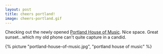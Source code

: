 ```yaml
---
layout: post
title: cheers portland!
image: cheers-portland.gif
---
```


Checking out the newly opened
<a href="http://www.portlandhouseofmusic.com/" title="Portland House of Music">Portland
House of Music</a>. Nice space. Great sunset...which my old phone can't quite
capture in a candid.

<!--more-->

{% picture "portland-house-of-music.jpg", "portland house of music" %}
